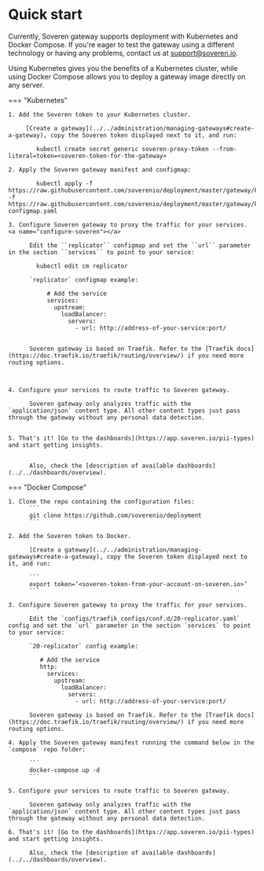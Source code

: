 # Quick start

Currently, Soveren gateway supports deployment with Kubernetes and Docker Compose. If you're eager to test the gateway using a different technology or having any problems, contact us at [support@soveren.io](mailto:support@soveren.io).

Using Kubernetes gives you the benefits of a Kubernetes cluster, while using Docker Compose allows you to deploy a gateway image directly on any server.

=== "Kubernetes"

    1. Add the Soveren token to your Kubernetes cluster.

         [Create a gateway](../../administration/managing-gateways#create-a-gateway), copy the Soveren token displayed next to it, and run: 
      
            kubectl create secret generic soveren-proxy-token --from-literal=token=<soveren-token-for-the-gateway>    
         
    2. Apply the Soveren gateway manifest and configmap:     

            kubectl apply -f https://raw.githubusercontent.com/soverenio/deployment/master/gateway/kubernetes/install.yaml -f https://raw.githubusercontent.com/soverenio/deployment/master/gateway/kubernetes/replicator-configmap.yaml
    
    3. Сonfigure Soveren gateway to proxy the traffic for your services. <a name="configure-soveren"></a>

          Edit the ``replicator`` configmap and set the ``url`` parameter in the section ``services`` to point to your service:

            kubectl edit cm replicator

          `replicator` configmap example:

               # Add the service
               services:
                 upstream:
                   loadBalancer:
                     servers:
                       - url: http://address-of-your-service:port/


          Soveren gateway is based on Traefik. Refer to the [Traefik docs](https://doc.traefik.io/traefik/routing/overview/) if you need more routing options.
          
          

    4. Configure your services to route traffic to Soveren gateway.

          Soveren gateway only analyzes traffic with the `application/json` content type. All other content types just pass through the gateway without any personal data detection.
          

    5. That's it! [Go to the dashboards](https://app.soveren.io/pii-types) and start getting insights.


          Also, check the [description of available dashboards](../../dashboards/overview).


          

=== "Docker Compose"

    1. Clone the repo containing the configuration files:
          ```
          git clone https://github.com/soverenio/deployment
          ```

    2. Add the Soveren token to Docker.

          [Create a gateway](../../administration/managing-gateways#create-a-gateway), copy the Soveren token displayed next to it, and run: 
          
          ```
          export token=‘<soveren-token-from-your-account-on-soveren.io>’
          ```
                                   
    3. Сonfigure Soveren gateway to proxy the traffic for your services.

          Edit the `configs/traefik_configs/conf.d/20-replicator.yaml` config and set the `url` parameter in the section `services` to point to your service:

          `20-replicator` config example:
       
             # Add the service
             http:
               services:
                 upstream:
                   loadBalancer:
                     servers:
                       - url: http://address-of-your-service:port/

          Soveren gateway is based on Traefik. Refer to the [Traefik docs](https://doc.traefik.io/traefik/routing/overview/) if you need more routing options.

    4. Apply the Soveren gateway manifest running the command below in the `compose` repo folder:

          ```
          docker-compose up -d
          ```         

    5. Configure your services to route traffic to Soveren gateway.

          Soveren gateway only analyzes traffic with the `application/json` content type. All other content types just pass through the gateway without any personal data detection. 

    6. That's it! [Go to the dashboards](https://app.soveren.io/pii-types) and start getting insights.

          Also, check the [description of available dashboards](../../dashboards/overview).
